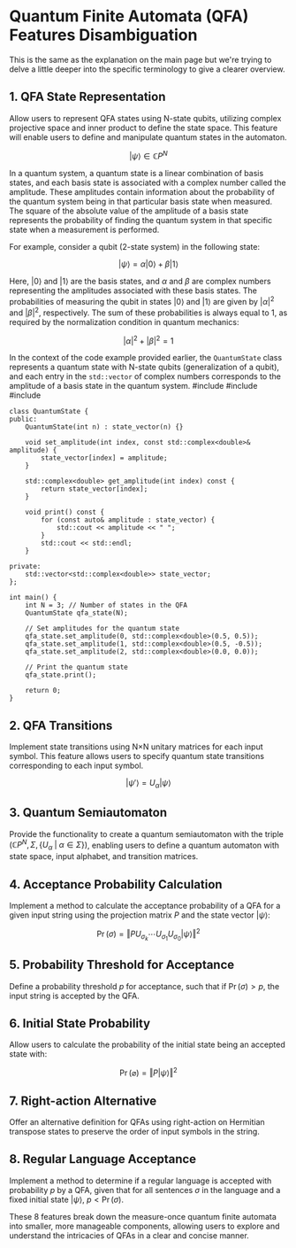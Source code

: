 # Quantum Finite Automata (QFA) Features Disambiguation

This is the same as the explanation on the main page but we're trying to delve a little deeper into the specific terminology to give a clearer overview.

## 1. QFA State Representation
Allow users to represent QFA states using N-state qubits, utilizing complex projective space and inner product to define the state space. This feature will enable users to define and manipulate quantum states in the automaton.

$$
|\psi\rangle \in \mathbb{C}P^N
$$

In a quantum system, a quantum state is a linear combination of basis states, and each basis state is associated with a complex number called the amplitude. These amplitudes contain information about the probability of the quantum system being in that particular basis state when measured. The square of the absolute value of the amplitude of a basis state represents the probability of finding the quantum system in that specific state when a measurement is performed.

For example, consider a qubit (2-state system) in the following state:

$$
|\psi\rangle = \alpha|0\rangle + \beta|1\rangle
$$

Here, $|0\rangle$ and $|1\rangle$ are the basis states, and $\alpha$ and $\beta$ are complex numbers representing the amplitudes associated with these basis states. The probabilities of measuring the qubit in states $|0\rangle$ and $|1\rangle$ are given by $|\alpha|^2$ and $|\beta|^2$, respectively. The sum of these probabilities is always equal to 1, as required by the normalization condition in quantum mechanics:

$$
|\alpha|^2 + |\beta|^2 = 1
$$

In the context of the code example provided earlier, the `QuantumState` class represents a quantum state with N-state qubits (generalization of a qubit), and each entry in the `std::vector` of complex numbers corresponds to the amplitude of a basis state in the quantum system.
    #include <iostream>
    #include <vector>
    #include <complex>

    class QuantumState {
    public:
        QuantumState(int n) : state_vector(n) {}

        void set_amplitude(int index, const std::complex<double>& amplitude) {
            state_vector[index] = amplitude;
        }

        std::complex<double> get_amplitude(int index) const {
            return state_vector[index];
        }

        void print() const {
            for (const auto& amplitude : state_vector) {
                std::cout << amplitude << " ";
            }
            std::cout << std::endl;
        }

    private:
        std::vector<std::complex<double>> state_vector;
    };

    int main() {
        int N = 3; // Number of states in the QFA
        QuantumState qfa_state(N);

        // Set amplitudes for the quantum state
        qfa_state.set_amplitude(0, std::complex<double>(0.5, 0.5));
        qfa_state.set_amplitude(1, std::complex<double>(0.5, -0.5));
        qfa_state.set_amplitude(2, std::complex<double>(0.0, 0.0));

        // Print the quantum state
        qfa_state.print();

        return 0;
    }

## 2. QFA Transitions
Implement state transitions using N×N unitary matrices for each input symbol. This feature allows users to specify quantum state transitions corresponding to each input symbol.

$$
|\psi'\rangle = U_\alpha |\psi\rangle
$$

## 3. Quantum Semiautomaton
Provide the functionality to create a quantum semiautomaton with the triple $(\mathbb{C}P^N, \Sigma, \{U_\alpha\;|\;\alpha\in\Sigma\})$, enabling users to define a quantum automaton with state space, input alphabet, and transition matrices.

## 4. Acceptance Probability Calculation
Implement a method to calculate the acceptance probability of a QFA for a given input string using the projection matrix $P$ and the state vector $|\psi\rangle$:

$$
\operatorname{Pr}(\sigma) = \Vert P U_{\sigma_k} \cdots U_{\sigma_1} U_{\sigma_0}|\psi\rangle\Vert^2
$$

## 5. Probability Threshold for Acceptance
Define a probability threshold $p$ for acceptance, such that if $\operatorname{Pr}(\sigma) > p$, the input string is accepted by the QFA.

## 6. Initial State Probability
Allow users to calculate the probability of the initial state being an accepted state with:

$$
\operatorname{Pr}(\varnothing)= \Vert P |\psi\rangle\Vert^2
$$

## 7. Right-action Alternative
Offer an alternative definition for QFAs using right-action on Hermitian transpose states to preserve the order of input symbols in the string.

## 8. Regular Language Acceptance
Implement a method to determine if a regular language is accepted with probability $p$ by a QFA, given that for all sentences $\sigma$ in the language and a fixed initial state $|\psi\rangle$, $p < \operatorname{Pr}(\sigma)$.

These 8 features break down the measure-once quantum finite automata into smaller, more manageable components, allowing users to explore and understand the intricacies of QFAs in a clear and concise manner.
